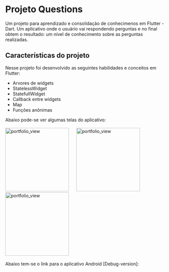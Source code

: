 # Projeto Questions

Um projeto para aprendizado e consolidação de conhecimenos em Flutter - Dart. Um aplicativo onde o usuário vai respondendo perguntas e no final obtem o resultado: um nível de conhecimento sobre as perguntas realizadas.

## Características do projeto


Nesse projeto foi desenvolvido as seguintes habilidades e conceitos em Flutter:

- Arvores de widgets
- StatelessWidget
- StatefullWidget
- Callback entre widgets
- Map
- Funções anônimas

Abaixo pode-se ver algumas telas do aplicativo:
<br/><br/>
<img width="200" alt="portfolio_view" src="https://israel-public-images.s3.us-east-2.amazonaws.com/Simulator+Screen+Shot+-+iPhone+12+Pro+-+2020-12-13+at+14.59.52.png">
<img width="200" style="margin: 0 20px;" alt="portfolio_view" src="https://israel-public-images.s3.us-east-2.amazonaws.com/Simulator+Screen+Shot+-+iPhone+12+Pro+-+2020-12-13+at+15.00.22.png">
<img width="200" alt="portfolio_view" src="https://israel-public-images.s3.us-east-2.amazonaws.com/Simulator+Screen+Shot+-+iPhone+12+Pro+-+2020-12-13+at+15.00.08.png">
<br/><br/>
Abaixo tem-se o link para o aplicativo Android [Debug-version]:
